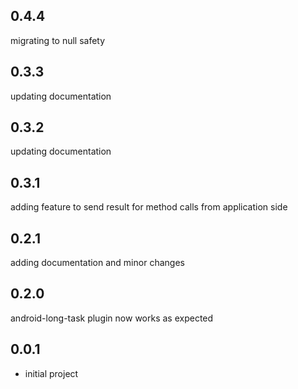 ## 0.4.4

migrating to null safety
## 0.3.3

updating documentation

## 0.3.2

updating documentation

## 0.3.1

adding feature to send result for method calls from application side

## 0.2.1

adding documentation and minor changes

## 0.2.0

android-long-task plugin now works as expected

## 0.0.1

* initial project
